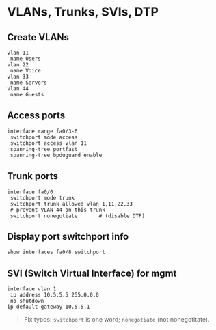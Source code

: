 # VLANs, Trunks, SVIs, DTP

## Create VLANs
```text
vlan 11
 name Users
vlan 22
 name Voice
vlan 33
 name Servers
vlan 44
 name Guests
```

## Access ports
```text
interface range fa0/3-6
 switchport mode access
 switchport access vlan 11
 spanning-tree portfast
 spanning-tree bpduguard enable
```

## Trunk ports
```text
interface fa0/0
 switchport mode trunk
 switchport trunk allowed vlan 1,11,22,33
 # prevent VLAN 44 on this trunk
 switchport nonegotiate       # (disable DTP)
```

## Display port switchport info
```text
show interfaces fa0/8 switchport
```

## SVI (Switch Virtual Interface) for mgmt
```text
interface vlan 1
 ip address 10.5.5.5 255.0.0.0
 no shutdown
ip default-gateway 10.5.5.1
```

> Fix typos: `switchport` is one word; `nonegotiate` (not nonegotitate).